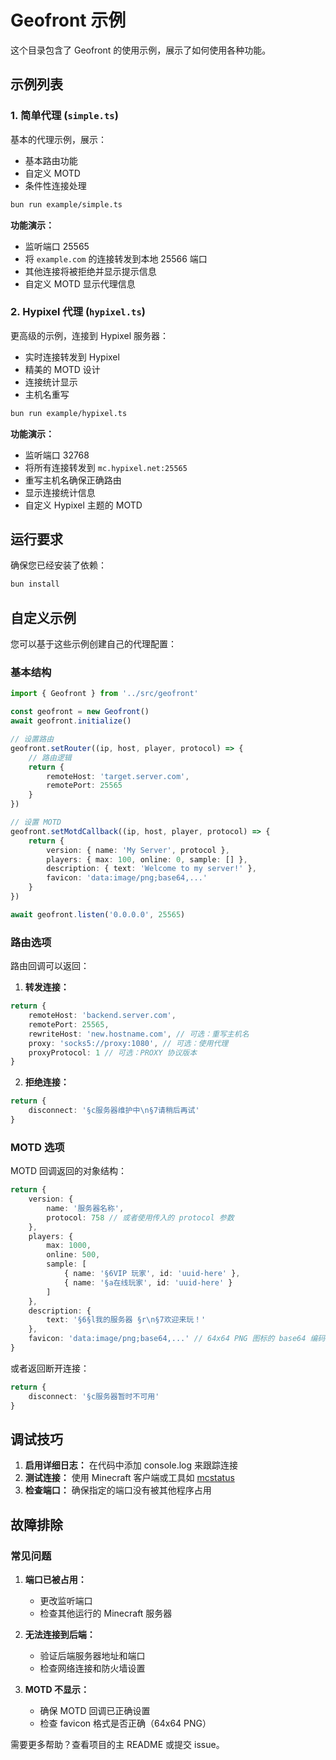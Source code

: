 # Geofront 示例

这个目录包含了 Geofront 的使用示例，展示了如何使用各种功能。

## 示例列表

### 1. 简单代理 (`simple.ts`)

基本的代理示例，展示：

- 基本路由功能
- 自定义 MOTD
- 条件性连接处理

```bash
bun run example/simple.ts
```

**功能演示：**

- 监听端口 25565
- 将 `example.com` 的连接转发到本地 25566 端口
- 其他连接将被拒绝并显示提示信息
- 自定义 MOTD 显示代理信息

### 2. Hypixel 代理 (`hypixel.ts`)

更高级的示例，连接到 Hypixel 服务器：

- 实时连接转发到 Hypixel
- 精美的 MOTD 设计
- 连接统计显示
- 主机名重写

```bash
bun run example/hypixel.ts
```

**功能演示：**

- 监听端口 32768
- 将所有连接转发到 `mc.hypixel.net:25565`
- 重写主机名确保正确路由
- 显示连接统计信息
- 自定义 Hypixel 主题的 MOTD

## 运行要求

确保您已经安装了依赖：

```bash
bun install
```

## 自定义示例

您可以基于这些示例创建自己的代理配置：

### 基本结构

```typescript
import { Geofront } from '../src/geofront'

const geofront = new Geofront()
await geofront.initialize()

// 设置路由
geofront.setRouter((ip, host, player, protocol) => {
	// 路由逻辑
	return {
		remoteHost: 'target.server.com',
		remotePort: 25565
	}
})

// 设置 MOTD
geofront.setMotdCallback((ip, host, player, protocol) => {
	return {
		version: { name: 'My Server', protocol },
		players: { max: 100, online: 0, sample: [] },
		description: { text: 'Welcome to my server!' },
		favicon: 'data:image/png;base64,...'
	}
})

await geofront.listen('0.0.0.0', 25565)
```

### 路由选项

路由回调可以返回：

1. **转发连接：**

```typescript
return {
	remoteHost: 'backend.server.com',
	remotePort: 25565,
	rewriteHost: 'new.hostname.com', // 可选：重写主机名
	proxy: 'socks5://proxy:1080', // 可选：使用代理
	proxyProtocol: 1 // 可选：PROXY 协议版本
}
```

2. **拒绝连接：**

```typescript
return {
	disconnect: '§c服务器维护中\n§7请稍后再试'
}
```

### MOTD 选项

MOTD 回调返回的对象结构：

```typescript
return {
	version: {
		name: '服务器名称',
		protocol: 758 // 或者使用传入的 protocol 参数
	},
	players: {
		max: 1000,
		online: 500,
		sample: [
			{ name: '§6VIP 玩家', id: 'uuid-here' },
			{ name: '§a在线玩家', id: 'uuid-here' }
		]
	},
	description: {
		text: '§6§l我的服务器 §r\n§7欢迎来玩！'
	},
	favicon: 'data:image/png;base64,...' // 64x64 PNG 图标的 base64 编码
}
```

或者返回断开连接：

```typescript
return {
	disconnect: '§c服务器暂时不可用'
}
```

## 调试技巧

1. **启用详细日志：** 在代码中添加 console.log 来跟踪连接
2. **测试连接：** 使用 Minecraft 客户端或工具如 [mcstatus](https://github.com/py-mine/mcstatus)
3. **检查端口：** 确保指定的端口没有被其他程序占用

## 故障排除

### 常见问题

1. **端口已被占用：**

   - 更改监听端口
   - 检查其他运行的 Minecraft 服务器

2. **无法连接到后端：**

   - 验证后端服务器地址和端口
   - 检查网络连接和防火墙设置

3. **MOTD 不显示：**
   - 确保 MOTD 回调已正确设置
   - 检查 favicon 格式是否正确（64x64 PNG）

需要更多帮助？查看项目的主 README 或提交 issue。
